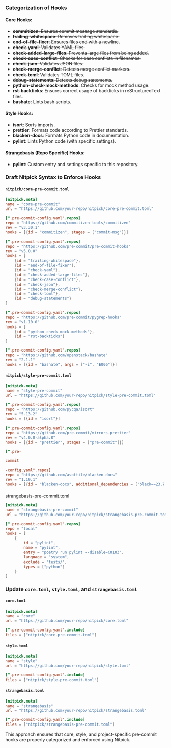 ### Categorization of Hooks

#### Core Hooks:

- ~~**commitizen**: Ensures commit message standards.~~
- ~~**trailing-whitespace**: Removes trailing whitespace.~~
- ~~**end-of-file-fixer**: Ensures files end with a newline.~~
- ~~**check-yaml**: Validates YAML files.~~
- ~~**check-added-large-files**: Prevents large files from being added.~~
- ~~**check-case-conflict**: Checks for case conflicts in filenames.~~
- ~~**check-json**: Validates JSON files.~~
- ~~**check-merge-conflict**: Detects merge conflict markers.~~
- ~~**check-toml**: Validates TOML files.~~
- ~~**debug-statements**: Detects debug statements.~~
- **python-check-mock-methods**: Checks for mock method usage.
- **rst-backticks**: Ensures correct usage of backticks in reStructuredText files.
- ~~**bashate**: Lints bash scripts.~~

#### Style Hooks:

- **isort**: Sorts imports.
- **prettier**: Formats code according to Prettier standards.
- **blacken-docs**: Formats Python code in documentation.
- **pylint**: Lints Python code (with specific settings).

#### Strangebasis (Repo Specific) Hooks:

- **pylint**: Custom entry and settings specific to this repository.

### Draft Nitpick Syntax to Enforce Hooks

#### `nitpick/core-pre-commit.toml`

```toml
[nitpick.meta]
name = "core-pre-commit"
url = "https://github.com/your-repo/nitpick/core-pre-commit.toml"

[".pre-commit-config.yaml".repos]
repo = "https://github.com/commitizen-tools/commitizen"
rev = "v3.30.1"
hooks = [{id = "commitizen", stages = ["commit-msg"]}]

[".pre-commit-config.yaml".repos]
repo = "https://github.com/pre-commit/pre-commit-hooks"
rev = "v5.0.0"
hooks = [
    {id = "trailing-whitespace"},
    {id = "end-of-file-fixer"},
    {id = "check-yaml"},
    {id = "check-added-large-files"},
    {id = "check-case-conflict"},
    {id = "check-json"},
    {id = "check-merge-conflict"},
    {id = "check-toml"},
    {id = "debug-statements"}
]

[".pre-commit-config.yaml".repos]
repo = "https://github.com/pre-commit/pygrep-hooks"
rev = "v1.10.0"
hooks = [
    {id = "python-check-mock-methods"},
    {id = "rst-backticks"}
]

[".pre-commit-config.yaml".repos]
repo = "https://github.com/openstack/bashate"
rev = "2.1.1"
hooks = [{id = "bashate", args = ["-i", "E006"]}]
```

#### `nitpick/style-pre-commit.toml`

```toml
[nitpick.meta]
name = "style-pre-commit"
url = "https://github.com/your-repo/nitpick/style-pre-commit.toml"

[".pre-commit-config.yaml".repos]
repo = "https://github.com/pycqa/isort"
rev = "5.13.2"
hooks = [{id = "isort"}]

[".pre-commit-config.yaml".repos]
repo = "https://github.com/pre-commit/mirrors-prettier"
rev = "v4.0.0-alpha.8"
hooks = [{id = "prettier", stages = ["pre-commit"]}]

[".pre-

commit

-config.yaml".repos]
repo = "https://github.com/asottile/blacken-docs"
rev = "1.19.1"
hooks = [{id = "blacken-docs", additional_dependencies = ["black==23.7.0"]}]
```

####

strangebasis-pre-commit.toml

```toml
[nitpick.meta]
name = "strangebasis-pre-commit"
url = "https://github.com/your-repo/nitpick/strangebasis-pre-commit.toml"

[".pre-commit-config.yaml".repos]
repo = "local"
hooks = [
    {
        id = "pylint",
        name = "pylint",
        entry = "poetry run pylint --disable=C0103",
        language = "system",
        exclude = "tests/",
        types = ["python"]
    }
]
```

### Update `core.toml`, `style.toml`, and `strangebasis.toml`

#### `core.toml`

```toml
[nitpick.meta]
name = "core"
url = "https://github.com/your-repo/nitpick/core.toml"

[".pre-commit-config.yaml".include]
files = ["nitpick/core-pre-commit.toml"]
```

#### `style.toml`

```toml
[nitpick.meta]
name = "style"
url = "https://github.com/your-repo/nitpick/style.toml"

[".pre-commit-config.yaml".include]
files = ["nitpick/style-pre-commit.toml"]
```

#### `strangebasis.toml`

```toml
[nitpick.meta]
name = "strangebasis"
url = "https://github.com/your-repo/nitpick/strangebasis.toml"

[".pre-commit-config.yaml".include]
files = ["nitpick/strangebasis-pre-commit.toml"]
```

This approach ensures that core, style, and project-specific pre-commit hooks are properly categorized and enforced using Nitpick.

